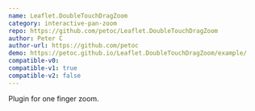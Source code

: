 ```yaml
---
name: Leaflet.DoubleTouchDragZoom
category: interactive-pan-zoom
repo: https://github.com/petoc/Leaflet.DoubleTouchDragZoom
author: Peter C
author-url: https://github.com/petoc
demo: https://petoc.github.io/Leaflet.DoubleTouchDragZoom/example/
compatible-v0:
compatible-v1: true
compatible-v2: false
---
```


Plugin for one finger zoom.
